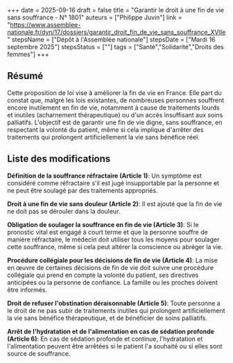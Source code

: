 +++
date = 2025-09-16
draft = false
title = "Garantir le droit à une fin de vie sans souffrance - N° 1801"
auteurs = ["Philippe Juvin"]
link = "https://www.assemblee-nationale.fr/dyn/17/dossiers/garantir_droit_fin_de_vie_sans_souffrance_XVIIe"
stepsName = ["Dépôt à l'Assemblée nationale"]
stepsDate = ["Mardi 16 septembre 2025"]
stepsStatus = [""]
tags = ["Santé","Solidarité","Droits des femmes"]
+++

## Résumé

Cette proposition de loi vise à améliorer la fin de vie en France. Elle part du constat que, malgré les lois existantes, de nombreuses personnes souffrent encore inutilement en fin de vie, notamment à cause de traitements lourds et inutiles (acharnement thérapeutique) ou d'un accès insuffisant aux soins palliatifs. L'objectif est de garantir une fin de vie digne, sans souffrance, en respectant la volonté du patient, même si cela implique d'arrêter des traitements qui prolongent artificiellement la vie sans bénéfice réel.

## Liste des modifications

**Définition de la souffrance réfractaire (Article 1)**: Un symptôme est considéré comme réfractaire s'il est jugé insupportable par la personne et ne peut être soulagé par des traitements appropriés.

**Droit à une fin de vie sans douleur (Article 2)**: Il est ajouté que la fin de vie ne doit pas se dérouler dans la douleur.

**Obligation de soulager la souffrance en fin de vie (Article 3)**: Si le pronostic vital est engagé à court terme et que la personne souffre de manière réfractaire, le médecin doit utiliser tous les moyens pour soulager cette souffrance, même si cela peut altérer la conscience ou abréger la vie.

**Procédure collégiale pour les décisions de fin de vie (Article 4)**: La mise en œuvre de certaines décisions de fin de vie doit suivre une procédure collégiale qui prend en compte la volonté du patient, ses directives anticipées ou la personne de confiance. La famille ou les proches doivent être informés.

**Droit de refuser l'obstination déraisonnable (Article 5)**: Toute personne a le droit de ne pas subir de traitements inutiles qui prolongent artificiellement la vie sans bénéfice thérapeutique, et de bénéficier de soins palliatifs.

**Arrêt de l'hydratation et de l'alimentation en cas de sédation profonde (Article 6)**: En cas de sédation profonde et continue, l'hydratation et l'alimentation peuvent être arrêtées si le patient l'a souhaité ou si elles sont source de souffrance.

